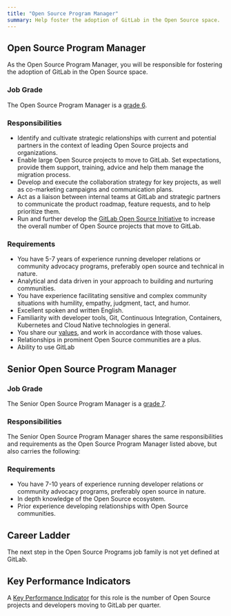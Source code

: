 ```yaml
---
title: "Open Source Program Manager"
summary: Help foster the adoption of GitLab in the Open Source space.
---
```


## Open Source Program Manager

As the Open Source Program Manager, you will be responsible for fostering the adoption of GitLab in the Open Source space.

### Job Grade

The Open Source Program Manager is a [grade 6](https://about.gitlab.com/handbook/total-rewards/compensation/compensation-calculator/#gitlab-job-grades).

### Responsibilities

- Identify and cultivate strategic relationships with current and potential partners in the context of leading Open Source projects and organizations.
- Enable large Open Source projects to move to GitLab. Set expectations, provide them support, training, advice and help them manage the migration process.
- Develop and execute the collaboration strategy for key projects, as well as co-marketing campaigns and communication plans.
- Act as a liaison between internal teams at GitLab and strategic partners to communicate the product roadmap, feature requests, and to help prioritize them.
- Run and further develop the [GitLab Open Source Initiative](https://about.gitlab.com/solutions/open-source/) to increase the overall number of Open Source projects that move to GitLab.

### Requirements

- You have 5-7 years of experience running developer relations or community advocacy programs, preferably open source and technical in nature.
- Analytical and data driven in your approach to building and nurturing communities.
- You have experience facilitating sensitive and complex community situations with humility, empathy, judgment, tact, and humor.
- Excellent spoken and written English.
- Familiarity with developer tools, Git, Continuous Integration, Containers, Kubernetes and Cloud Native technologies in general.
- You share our [values](/handbook/values/), and work in accordance with those values.
- Relationships in prominent Open Source communities are a plus.
- Ability to use GitLab

## Senior Open Source Program Manager

### Job Grade

The Senior Open Source Program Manager is a [grade 7](https://about.gitlab.com/handbook/total-rewards/compensation/compensation-calculator/#gitlab-job-grades).

### Responsibilities

The Senior Open Source Program Manager shares the same responsibilities and requirements as the Open Source Program Manager listed above,  but also carries the following:

### Requirements

- You have 7-10 years of experience running developer relations or community advocacy programs, preferably open source in nature.
- In depth knowledge of the Open Source ecosystem.
- Prior experience developing relationships with Open Source communities.

## Career Ladder

The next step in the Open Source Programs job family is not yet defined at GitLab.

## Key Performance Indicators

A [Key Performance Indicator](https://about.gitlab.com/company/kpis/) for this role is the number of Open Source projects and developers moving to GitLab per quarter.
